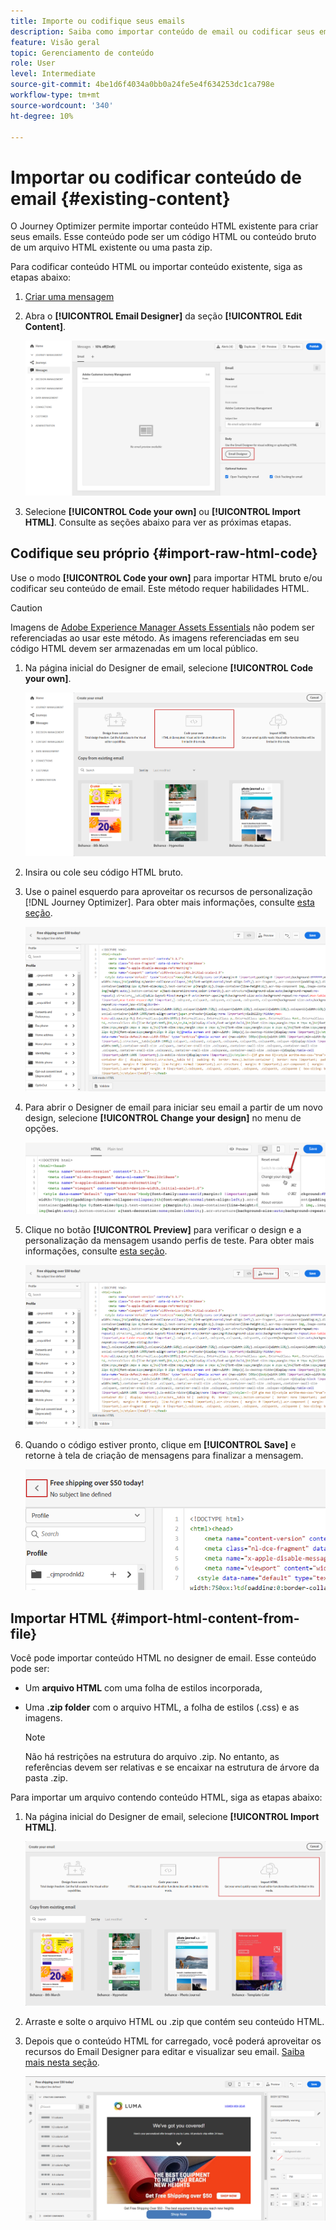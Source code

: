 ```yaml
---
title: Importe ou codifique seus emails
description: Saiba como importar conteúdo de email ou codificar seus emails
feature: Visão geral
topic: Gerenciamento de conteúdo
role: User
level: Intermediate
source-git-commit: 4be1d6f4034a0bb0a24fe5e4f634253dc1ca798e
workflow-type: tm+mt
source-wordcount: '340'
ht-degree: 10%

---
```


# Importar ou codificar conteúdo de email {#existing-content}

O Journey Optimizer permite importar conteúdo HTML existente para criar seus emails. Esse conteúdo pode ser um código HTML ou conteúdo bruto de um arquivo HTML existente ou uma pasta zip.

Para codificar conteúdo HTML ou importar conteúdo existente, siga as etapas abaixo:

1. [Criar uma mensagem](create-message.md)

1. Abra o **[!UICONTROL Email Designer]** da seção **[!UICONTROL Edit Content]**.

   ![](assets/import-html_1.png)

1. Selecione **[!UICONTROL Code your own]** ou **[!UICONTROL Import HTML]**. Consulte as seções abaixo para ver as próximas etapas.

## Codifique seu próprio {#import-raw-html-code}

Use o modo **[!UICONTROL Code your own]** para importar HTML bruto e/ou codificar seu conteúdo de email. Este método requer habilidades HTML.

>[!CAUTION]
>
> Imagens de [Adobe Experience Manager Assets Essentials](assets-essentials.md) não podem ser referenciadas ao usar este método. As imagens referenciadas em seu código HTML devem ser armazenadas em um local público.

1. Na página inicial do Designer de email, selecione **[!UICONTROL Code your own]**.

   ![](assets/code-your-own.png)

1. Insira ou cole seu código HTML bruto.

1. Use o painel esquerdo para aproveitar os recursos de personalização [!DNL Journey Optimizer]. Para obter mais informações, consulte [esta seção](personalization/personalize.md).

   ![](assets/code-editor.png)

1. Para abrir o Designer de email para iniciar seu email a partir de um novo design, selecione **[!UICONTROL Change your design]** no menu de opções.

   ![](assets/code-editor-change-design.png)

1. Clique no botão **[!UICONTROL Preview]** para verificar o design e a personalização da mensagem usando perfis de teste. Para obter mais informações, consulte [esta seção](preview.md).

   ![](assets/code-editor-preview.png)

1. Quando o código estiver pronto, clique em **[!UICONTROL Save]** e retorne à tela de criação de mensagens para finalizar a mensagem.

   ![](assets/code-editor-save.png)

## Importar HTML {#import-html-content-from-file}

Você pode importar conteúdo HTML no designer de email. Esse conteúdo pode ser:

* Um **arquivo HTML** com uma folha de estilos incorporada,
* Uma **.zip folder** com o arquivo HTML, a folha de estilos (.css) e as imagens.

   >[!NOTE]
   >
   >Não há restrições na estrutura do arquivo .zip. No entanto, as referências devem ser relativas e se encaixar na estrutura de árvore da pasta .zip.

Para importar um arquivo contendo conteúdo HTML, siga as etapas abaixo:

1. Na página inicial do Designer de email, selecione **[!UICONTROL Import HTML]**.

   ![](assets/import-html_2.png)

1. Arraste e solte o arquivo HTML ou .zip que contém seu conteúdo HTML.

1. Depois que o conteúdo HTML for carregado, você poderá aproveitar os recursos do Email Designer para editar e visualizar seu email. [Saiba mais nesta seção](create-email-content.md).

   ![](assets/html-imported.png)
